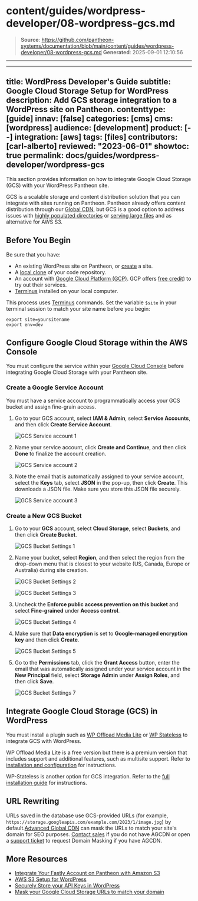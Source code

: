 # content/guides/wordpress-developer/08-wordpress-gcs.md

> **Source**: https://github.com/pantheon-systems/documentation/blob/main/content/guides/wordpress-developer/08-wordpress-gcs.md
> **Generated**: 2025-09-01 12:10:56

---

---
title: WordPress Developer's Guide
subtitle: Google Cloud Storage Setup for WordPress
description: Add GCS storage integration to a WordPress site on Pantheon.
contenttype: [guide]
innav: [false]
categories: [cms]
cms: [wordpress]
audience: [development]
product: [--]
integration: [aws]
tags: [files]
contributors: [carl-alberto]
reviewed: "2023-06-01"
showtoc: true
permalink: docs/guides/wordpress-developer/wordpress-gcs
---

This section provides information on how to integrate Google Cloud Storage (GCS) with your WordPress Pantheon site.

GCS is a scalable storage and content distribution solution that you can integrate with sites running on Pantheon. Pantheon already offers content distribution through our [Global CDN](/guides/global-cdn), but GCS is a good option to address issues with [highly populated directories](/guides/filesystem/large-files) or [serving large files](/guides/filesystem/large-files#large-files) and as alternative for AWS S3.

## Before You Begin

Be sure that you have:

- An existing WordPress site on Pantheon, or [create](https://dashboard.pantheon.io/sites/create) a site.
- A [local clone](/guides/git/git-config#clone-your-site-codebase) of your code repository.
- An account with [Google Cloud Platform (GCP)](https://cloud.google.com/). GCP offers [free credit](https://console.cloud.google.com/freetrial)) to try out their services.
- [Terminus](/terminus) installed on your local computer.

<Alert title="Exports" type="export">

This process uses [Terminus](/terminus) commands. Set the variable `$site` in your terminal session to match your site name before you begin:

```bash{promptUser: user}
export site=yoursitename
export env=dev
```

</Alert>

## Configure Google Cloud Storage within the AWS Console

You must configure the service within your [Google Cloud Console](https://console.cloud.google.com/) before integrating Google Cloud Storage with your Pantheon site.

### Create a Google Service Account

You must have a service account to programmatically access your GCS bucket and assign fine-grain access.

1. Go to your GCS account, select **IAM & Admin**, select **Service Accounts**, and then click **Create Service Account**.

   ![GCS Service account 1](../../../images/guides/gcs-aa1.png)

1. Name your service account, click **Create and Continue**, and then click **Done** to finalize the account creation.

   ![GCS Service account 2](../../../images/guides/gcs-aa2.png)

1. Note the email that is automatically assigned to your service account, select the **Keys** tab, select **JSON** in the pop-up, then click **Create**. This downloads a JSON file. Make sure you store this JSON file securely.

   ![GCS Service account 3](../../../images/guides/gcs-aa3.png)

### Create a New GCS Bucket

1. Go to your **GCS** account, select **Cloud Storage**, select **Buckets**, and then click **Create Bucket**.

   ![GCS Bucket Settings 1](../../../images/guides/gcs11.png)

1. Name your bucket, select **Region**, and then select the region from the drop-down menu that is closest to your website (US, Canada, Europe or Australia) during site creation.

   ![GCS Bucket Settings 2](../../../images/guides/gcs12.png)

   ![GCS Bucket Settings 3](../../../images/guides/gcs13.png)

1. Uncheck the **Enforce public access prevention on this bucket** and select **Fine-grained** under **Access control**.

   ![GCS Bucket Settings 4](../../../images/guides/gcs14.png)

1. Make sure that **Data encryption** is set to **Google-managed encryption key** and then click **Create**.

   ![GCS Bucket Settings 5](../../../images/guides/gcs15.png)

1. Go to the **Permissions** tab, click the **Grant Access** button, enter the email that was automatically assigned under your service account in the **New Principal** field, select **Storage Admin** under **Assign Roles**, and then click **Save**.

   ![GCS Bucket Settings 7](../../../images/guides/gcs17-edit.png)

## Integrate Google Cloud Storage (GCS) in WordPress

You must install a plugin such as [WP Offload Media Lite](https://wordpress.org/plugins/amazon-s3-and-cloudfront/) or [WP Stateless](https://wordpress.org/plugins/wp-stateless/) to integrate GCS with WordPress.

WP Offload Media Lite is a free version but there is a premium version that includes support and additional features, such as multisite support. Refer to [installation and configuration](https://wordpress.org/plugins/wp-stateless/#installation) for instructions.

WP-Stateless is another option for GCS integration. Refer to the [full installation guide](https://wp-stateless.github.io/docs/manual-setup/) for instructions.

## URL Rewriting

URLs saved in the database use GCS-provided URLs (for example, `https://storage.googleapis.com/example.com/2023/1/image.jpg`) by default.[Advanced Global CDN](/guides/agcdn/features#domain-masking) can mask the URLs to match your site's domain for SEO purposes. [Contact sales](https://pantheon.io/contact-sales) if you do not have AGCDN or open a [support ticket](/guides/agcdn/submit-request#submit-a-request) to request Domain Masking if you have AGCDN.

## More Resources

- [Integrate Your Fastly Account on Pantheon with Amazon S3](/guides/fastly-pantheon/fastly-amazon-s3)
- [AWS S3 Setup for WordPress](/guides/wordpress-developer/wordpress-s3)
- [Securely Store your API Keys in WordPress](/guides/wordpress-developer/wordpress-secrets-management)
- [Mask your Google Cloud Storage URLs to match your domain](/guides/agcdn/features#domain-masking)
